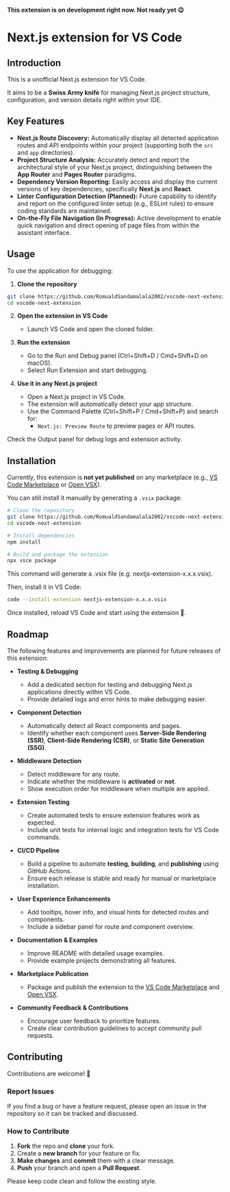 **This extension is on development right now. Not ready yet 😉**

# Next.js extension for VS Code

## Introduction

This is a unofficial Next.js extension for VS Code.

It aims to be a **Swiss Army knife** for managing Next.js project structure, configuration, and version details right within your IDE.

## Key Features

* **Next.js Route Discovery:** Automatically display all detected application routes and API endpoints within your project (supporting both the `src` and `app` directories).
* **Project Structure Analysis:** Accurately detect and report the architectural style of your Next.js project, distinguishing between the **App Router** and **Pages Router** paradigms.
* **Dependency Version Reporting:** Easily access and display the current versions of key dependencies, specifically **Next.js** and **React**.
* **Linter Configuration Detection (Planned):** Future capability to identify and report on the configured linter setup (e.g., ESLint rules) to ensure coding standards are maintained.
* **On-the-Fly File Navigation (In Progress):** Active development to enable quick navigation and direct opening of page files from within the assistant interface.

## Usage

To use the application for debugging:

1. **Clone the repository**
  
```bash
git clone https://github.com/RomualdSandamalala2002/vscode-next-extension
cd vscode-next-extension
```

2. **Open the extension in VS Code**

    * Launch VS Code and open the cloned folder.


3. **Run the extension**

    * Go to the Run and Debug panel (Ctrl+Shift+D / Cmd+Shift+D on macOS).
    * Select Run Extension and start debugging.

4. **Use it in any Next.js project**

    * Open a Next.js project in VS Code.
    * The extension will automatically detect your app structure.
    * Use the Command Palette (Ctrl+Shift+P / Cmd+Shift+P) and search for:
        * `Next.js: Preview Route` to preview pages or API routes.

Check the Output panel for debug logs and extension activity.

## Installation

Currently, this extension is **not yet published** on any marketplace (e.g., [VS Code Marketplace](https://marketplace.visualstudio.com/) or [Open VSX](https://open-vsx.org/)).

You can still install it manually by generating a `.vsix` package:

```bash
# Clone the repository
git clone https://github.com/RomualdSandamalala2002/vscode-next-extension
cd vscode-next-extension

# Install dependencies
npm install

# Build and package the extension
npx vsce package
```

This command will generate a .vsix file (e.g. nextjs-extension-x.x.x.vsix).

Then, install it in VS Code:

```bash
code --install-extension nextjs-extension-x.x.x.vsix
```

Once installed, reload VS Code and start using the extension 🚀.

## Roadmap

The following features and improvements are planned for future releases of this extension:

* **Testing & Debugging**
  * Add a dedicated section for testing and debugging Next.js applications directly within VS Code.
  * Provide detailed logs and error hints to make debugging easier.

* **Component Detection**
  * Automatically detect all React components and pages.
  * Identify whether each component uses **Server-Side Rendering (SSR)**, **Client-Side Rendering (CSR)**, or **Static Site Generation (SSG)**.

* **Middleware Detection**
  * Detect middleware for any route.
  * Indicate whether the middleware is **activated** or **not**.
  * Show execution order for middleware when multiple are applied.

* **Extension Testing**
  * Create automated tests to ensure extension features work as expected.
  * Include unit tests for internal logic and integration tests for VS Code commands.

* **CI/CD Pipeline**
  * Build a pipeline to automate **testing**, **building**, and **publishing** using GitHub Actions.
  * Ensure each release is stable and ready for manual or marketplace installation.

* **User Experience Enhancements**
  * Add tooltips, hover info, and visual hints for detected routes and components.
  * Include a sidebar panel for route and component overview.

* **Documentation & Examples**
  * Improve README with detailed usage examples.
  * Provide example projects demonstrating all features.

* **Marketplace Publication**
  * Package and publish the extension to the [VS Code Marketplace](https://marketplace.visualstudio.com/) and [Open VSX](https://open-vsx.org/).

* **Community Feedback & Contributions**
  * Encourage user feedback to prioritize features.
  * Create clear contribution guidelines to accept community pull requests.

## Contributing

Contributions are welcome! 🚀

### Report Issues

If you find a bug or have a feature request, please open an issue in the repository so it can be tracked and discussed.

### How to Contribute

1. **Fork** the repo and **clone** your fork.  
2. Create a **new branch** for your feature or fix.  
3. **Make changes** and **commit** them with a clear message.  
4. **Push** your branch and open a **Pull Request**.

Please keep code clean and follow the existing style.
